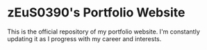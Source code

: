 # zEuS0390's Portfolio Website

This is the official repository of my portfolio website. I'm constantly updating it as I progress with my career and interests. 
